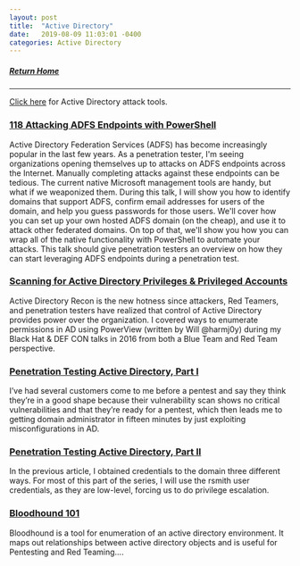 ```yaml
---
layout: post
title:  "Active Directory"
date:   2019-08-09 11:03:01 -0400
categories: Active Directory
---
```

##### [Return Home](https://thegetch.github.io/penetration/testing/resources/2020/07/24/Home/)

---

[Click here](https://thegetch.github.io/PenetrationTestingResources/ActiveDirectoryTools) for Active Directory attack tools.

### [118 Attacking ADFS Endpoints with PowerShell](https://www.youtube.com/watch?v=oTyLdAUjw30)

Active Directory Federation Services (ADFS) has become increasingly popular in the last few years. As a penetration tester, I'm seeing organizations opening themselves up to attacks on ADFS endpoints across the Internet. Manually completing attacks against these endpoints can be tedious. The current native Microsoft management tools are handy, but what if we weaponized them. During this talk, I will show you how to identify domains that support ADFS, confirm email addresses for users of the domain, and help you guess passwords for those users. We'll cover how you can set up your own hosted ADFS domain (on the cheap), and use it to attack other federated domains. On top of that, we'll show you how you can wrap all of the native functionality with PowerShell to automate your attacks. This talk should give penetration testers an overview on how they can start leveraging ADFS endpoints during a penetration test.

### [Scanning for Active Directory Privileges & Privileged Accounts](https://paper.tuisec.win/detail/b21c671ef0496b9)

Active Directory Recon is the new hotness since attackers, Red Teamers, and penetration testers have realized that control of Active Directory provides power over the organization.
I covered ways to enumerate permissions in AD using PowerView (written by Will @harmj0y) during my Black Hat & DEF CON talks in 2016 from both a Blue Team and Red Team perspective.

### [Penetration Testing Active Directory, Part I](https://hausec.com/2019/03/05/penetration-testing-active-directory-part-i/)

I’ve had several customers come to me before a pentest and say they think they’re in a good shape because their vulnerability scan shows no critical vulnerabilities and that they’re ready for a pentest, which then leads me to getting domain administrator in fifteen minutes by just exploiting misconfigurations in AD.

### [Penetration Testing Active Directory, Part II](https://hausec.com/2019/03/12/penetration-testing-active-directory-part-ii/)

In the previous article, I obtained credentials to the domain three different ways. For most of this part of the series, I will use the rsmith user credentials, as they are low-level, forcing us to do privilege escalation.

### [Bloodhound 101](https://blog.zsec.uk/bloodhound-101/)

Bloodhound is a tool for enumeration of an active directory environment. It maps out relationships between active directory objects and is useful for Pentesting and Red Teaming....